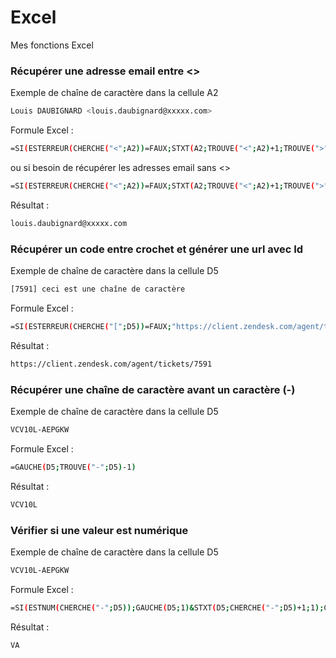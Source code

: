 # Excel
Mes fonctions Excel

### Récupérer une adresse email entre <>
Exemple de chaîne de caractère dans la cellule A2
```sh
Louis DAUBIGNARD <louis.daubignard@xxxxx.com>
```
Formule Excel :
```sh
=SI(ESTERREUR(CHERCHE("<";A2))=FAUX;STXT(A2;TROUVE("<";A2)+1;TROUVE(">";A2;TROUVE("<";A2))-TROUVE("<";A2)-1);"")
```
ou si besoin de récupérer les adresses email sans <> 
```sh
=SI(ESTERREUR(CHERCHE("<";A2))=FAUX;STXT(A2;TROUVE("<";A2)+1;TROUVE(">";A2;TROUVE("<";A2))-TROUVE("<";A2)-1);SI(ESTERREUR(CHERCHE("@";A2))=FAUX;A2;""))
```

Résultat :
```sh
louis.daubignard@xxxxx.com
```


### Récupérer un code entre crochet et générer une url avec Id 
Exemple de chaîne de caractère dans la cellule D5
```sh
[7591] ceci est une chaîne de caractère
```
Formule Excel :
```sh
=SI(ESTERREUR(CHERCHE("[";D5))=FAUX;"https://client.zendesk.com/agent/tickets/"&STXT(D5;2;4);"")
```
Résultat :
```sh
https://client.zendesk.com/agent/tickets/7591
```

### Récupérer une chaîne de caractère avant un caractère (-)
Exemple de chaîne de caractère dans la cellule D5
```sh
VCV10L-AEPGKW  
```
Formule Excel :
```sh
=GAUCHE(D5;TROUVE("-";D5)-1)
```
Résultat :
```sh
VCV10L
```

### Vérifier si une valeur est numérique
Exemple de chaîne de caractère dans la cellule D5
```sh
VCV10L-AEPGKW 
```
Formule Excel :
```sh
=SI(ESTNUM(CHERCHE("-";D5));GAUCHE(D5;1)&STXT(D5;CHERCHE("-";D5)+1;1);GAUCHE(D5;1))
```
Résultat :
```sh
VA
```
